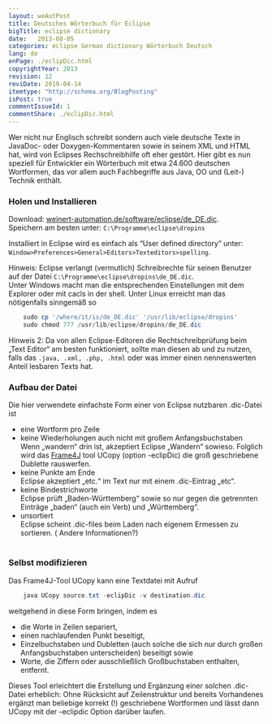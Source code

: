 ```yaml
---
layout: weAutPost
title: Deutsches Wörterbuch für Eclipse
bigTitle: eclipse dictionary
date:   2013-08-05
categories: eclipse German dictionary Wörterbuch Deutsch
lang: de
enPage: ./eclipDic.html 
copyrightYear: 2013
revision: 12
reviDate: 2019-04-14
itemtype: "http://schema.org/BlogPosting"
isPost: true
commentIssueId: 1
commentShare: ./eclipDic.html
---
```


Wer nicht nur Englisch schreibt sondern auch viele deutsche Texte in JavaDoc-
oder Doxygen-Kommentaren sowie in seinem XML und HTML hat, wird von Eclipses Rechschreibhilfe oft eher gestört. Hier gibt es nun speziell für Entwickler
ein Wörterbuch mit etwa 24.600 deutschen Wortformen, das vor allem auch
Fachbegriffe aus Java, OO und (Leit-) Technik enthält.


### Holen und Installieren
Download: [weinert-automation.de/software/eclipse/de_DE.dic](https://weinert-automation.de/software/eclipse/de_DE.dic).<br />
Speichern am besten unter: `C:\Programme\eclipse\dropins`

Installiert in Eclipse wird es einfach als “User defined directory” unter: `Window>Preferences>General>Editors>Texteditors>spelling`.

Hinweis: Eclipse verlangt (vermutlich) Schreibrechte für seinen Benutzer
auf der Datei `C:\Programme\eclipse\dropins\de_DE.dic`. <br />
Unter Windows macht man die entsprechenden Einstellungen mit dem Explorer 
oder mit cacls in der shell. Unter Linux erreicht man das nötigenfalls 
sinngemäß so
```powershell
    sudo cp '/where/it/is/de_DE.dic' '/usr/lib/eclipse/dropins'
    sudo chmod 777 /usr/lib/eclipse/dropins/de_DE.dic
```
Hinweis 2: Da von allen Eclipse-Editoren die Rechtschreibprüfung beim „Text Editor“ am besten funktioniert, sollte man diesen ab und zu nutzen, falls das `.java, .xml, .php, .html`  oder was immer einen nennenswerten Anteil lesbaren Texts hat.

### Aufbau der Datei
Die hier verwendete einfachste Form einer von Eclipse nutzbaren 
.dic-Datei ist
- eine Wortform pro Zeile
- keine Wiederholungen auch nicht mit großem Anfangsbuchstaben <br />
  Wenn „wandern“ drin ist, akzeptiert Eclipse „Wandern“ sowieso. Folglich
  wird das [Frame4J](https://frame4j.de/index_en.html) tool 
  UCopy (option -eclipDic) die groß geschriebene Dublette rauswerfen.
- keine Punkte am Ende <br />
  Eclipse akzeptiert „etc.“ im Text nur mit einem .dic-Eintrag „etc“.
- keine Bindestrichworte <br />
  Eclipse prüft „Baden-Württemberg“ sowie so nur gegen die getrennten 
  Einträge „baden“ (auch ein Verb) und „Württemberg“.
- unsortiert <br />
  Eclipse scheint .dic-files beim Laden nach eigenem Ermessen zu sortieren.
  ( Andere Informationen?)<br />
  &nbsp; 
  
### Selbst modifizieren
 
Das Frame4J-Tool UCopy kann eine Textdatei mit Aufruf
```powershell
    java UCopy source.txt -eclipDic -v destination.dic
```
weitgehend in diese Form bringen, indem es
- die Worte in Zeilen separiert,
- einen nachlaufenden Punkt beseitigt,
- Einzelbuchstaben und Dubletten (auch solche die sich nur durch großen
  Anfangsbuchstaben unterscheiden) beseitigt sowie 
- Worte, die Ziffern oder ausschließlich Großbuchstaben enthalten, entfernt.

Dieses Tool erleichtert die Erstellung und Ergänzung einer solchen 
.dic-Datei erheblich: Ohne Rücksicht auf Zeilenstruktur und bereits
Vorhandenes ergänzt man beliebige korrekt (!) geschriebene Wortformen und 
lässt dann UCopy mit der -eclipdic Option darüber laufen.
